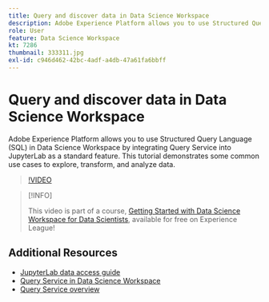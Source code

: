 ```yaml
---
title: Query and discover data in Data Science Workspace
description: Adobe Experience Platform allows you to use Structured Query Language (SQL) in Data Science Workspace by integrating Query Service into JupyterLab as a standard feature.
role: User
feature: Data Science Workspace
kt: 7286
thumbnail: 333311.jpg
exl-id: c946d462-42bc-4adf-a4db-47a61fa6bbff
---
```

# Query and discover data in Data Science Workspace

Adobe Experience Platform allows you to use Structured Query Language (SQL) in Data Science Workspace by integrating Query Service into JupyterLab as a standard feature. This tutorial demonstrates some common use cases to explore, transform, and analyze data.

>[!VIDEO](https://video.tv.adobe.com/v/333311)

>[!INFO]
>
> This video is part of a course, [Getting Started with Data Science Workspace for Data Scientists](https://experienceleague.adobe.com/?recommended=ExperiencePlatform-U-1-2021.1.dsw), available for free on Experience League!

## Additional Resources

* [JupyterLab data access guide](https://experienceleague.adobe.com/docs/experience-platform/data-science-workspace/jupyterlab/access-notebook-data.html)
* [Query Service in Data Science Workspace](https://experienceleague.adobe.com/docs/experience-platform/data-science-workspace/jupyterlab/query-service.html)
* [Query Service overview](https://experienceleague.adobe.com/docs/experience-platform/query/home.html)
